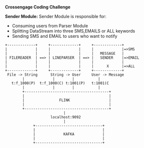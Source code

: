 **Crossengage Coding Challenge** 

**Sender Module:**
Sender Module is responsible for:  
- Consuming users from Parser Module
- Splitting DataStream into three SMS,EMAILS or ALL keywords 
- Sending SMS and EMAIL to users who want to notify
 
```
+-------------+     +-------------+     +-------------+  
|             |     |             |     |             |=>SMS
|             |     |             |     |   MESSAGE   |
| FILEREADER  | ==> | LINEPARSER  | ==> |   SENDER    |=>EMAIL
|             |     |             |     |             |
|             |	    |             |     |      X      |=>ALL
+-------------+     +-------------+     +-------------+
 File -> String      String -> User     User -> Message
        |             |        |           |
   t:f_1000(P)  t:f_1000(C) t:1001(P)   t:1001(C
        |             |        |           |
        +---------------------------------------+  
        |                                       |
        |                FLINK                  |
        |                                       |
        +---------------------------------------+
                           |
                     localhost:9092
                           |
             +-------------------------------+  
             |                               |
             |             KAFKA             |
             |                               |
             +-------------------------------+
         
         
```